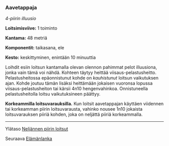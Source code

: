 ### Aavetappaja

*4-piirin illuusio*

**Loitsimisviive:** 1 toiminto

**Kantama:** 48 metriä

**Komponentit:** taikasana, ele

**Kesto:** keskittyminen, enintään 10 minuuttia

Loihdit esiin loitsun kantamalla olevan olennon pahimmat pelot illuusiona, jonka vain tämä voi nähdä. Kohteen täytyy heittää viisaus-pelastusheitto. Pelastusheitossa epäonnistunut kohde on *kauhistunut* loitsun vaikutuksen ajan. Kohde joutuu tämän lisäksi heittämään jokaisen vuoronsa lopussa viisaus-pelastusheiton tai kärsii 4n10 hengenvahinkoa. Onnistuneella pelastusheitolla loitsu vaikutuksineen päättyy.

**Korkeammilla loitsuvarauksilla.** Kun loitsit aavetappajan käyttäen viidennen tai korkeamman piirin loitsuvarausta, vahinko nousee 1n10 jokaista loitsuvarauksen piiriä kohden, joka on neljättä piiriä korkeammalla. 

----

Ylätaso [Neljännen piirin loitsut](4_piirin_loitsut.md)

Seuraava [Elämänlanka](Elämänlanka.md)

